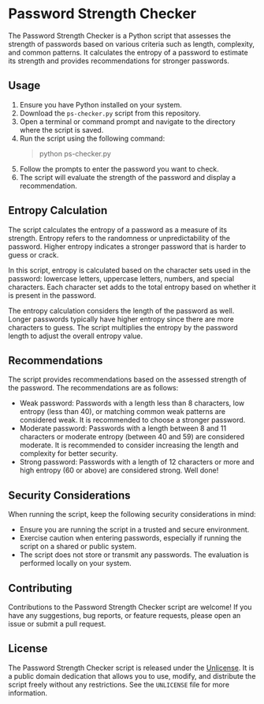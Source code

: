 # Password Strength Checker

The Password Strength Checker is a Python script that assesses the strength of passwords based on various criteria such as length, complexity, and common patterns. It calculates the entropy of a password to estimate its strength and provides recommendations for stronger passwords.

## Usage

1. Ensure you have Python installed on your system.
2. Download the `ps-checker.py` script from this repository.
3. Open a terminal or command prompt and navigate to the directory where the script is saved.
4. Run the script using the following command:
   > python ps-checker.py
5. Follow the prompts to enter the password you want to check.
6. The script will evaluate the strength of the password and display a recommendation.

## Entropy Calculation

The script calculates the entropy of a password as a measure of its strength. Entropy refers to the randomness or unpredictability of the password. Higher entropy indicates a stronger password that is harder to guess or crack.

In this script, entropy is calculated based on the character sets used in the password: lowercase letters, uppercase letters, numbers, and special characters. Each character set adds to the total entropy based on whether it is present in the password.

The entropy calculation considers the length of the password as well. Longer passwords typically have higher entropy since there are more characters to guess. The script multiplies the entropy by the password length to adjust the overall entropy value.

## Recommendations

The script provides recommendations based on the assessed strength of the password. The recommendations are as follows:

- Weak password: Passwords with a length less than 8 characters, low entropy (less than 40), or matching common weak patterns are considered weak. It is recommended to choose a stronger password.
- Moderate password: Passwords with a length between 8 and 11 characters or moderate entropy (between 40 and 59) are considered moderate. It is recommended to consider increasing the length and complexity for better security.
- Strong password: Passwords with a length of 12 characters or more and high entropy (60 or above) are considered strong. Well done!

## Security Considerations

When running the script, keep the following security considerations in mind:

- Ensure you are running the script in a trusted and secure environment.
- Exercise caution when entering passwords, especially if running the script on a shared or public system.
- The script does not store or transmit any passwords. The evaluation is performed locally on your system.

## Contributing

Contributions to the Password Strength Checker script are welcome! If you have any suggestions, bug reports, or feature requests, please open an issue or submit a pull request.

## License

The Password Strength Checker script is released under the [Unlicense](http://unlicense.org/). It is a public domain dedication that allows you to use, modify, and distribute the script freely without any restrictions. See the `UNLICENSE` file for more information.



